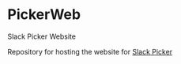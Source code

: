 # PickerWeb
Slack Picker Website

Repository for hosting the website for [Slack Picker](http://pick.slackpicker.com/)
